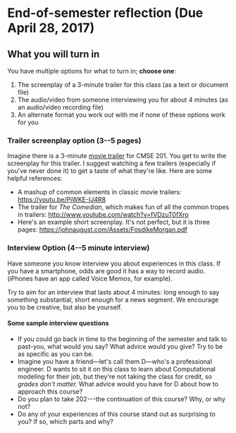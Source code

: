 # End-of-semester reflection (Due April 28, 2017)

## What you will turn in

You have multiple options for what to turn in; **choose one**:

1. The screenplay of a 3-minute trailer for this class (as a text or document file)
2. The audio/video from someone interviewing you for about 4 minutes (as an audio/video recording file)
3. An alternate format you work out with me if none of these options work for you

### Trailer screenplay option (3--5 pages)

Imagine there is a 3-minute [movie trailer](http://trailers.apple.com/) for CMSE 201. You get to write the screenplay for this trailer. I suggest watching a few trailers (especially if you've never done it) to get a taste of what they're like. Here are some helpful references:

- A mashup of common elements in classic movie trailers: https://youtu.be/PjWKE-IJ4R8
- The trailer for _The Comedian_, which makes fun of all the common tropes in trailers: http://www.youtube.com/watch?v=fVDzuT0fXro
- Here's an example short screenplay. It's not perfect, but it is three pages: https://johnaugust.com/Assets/FosdikeMorgan.pdf

### Interview Option (4--5 minute interview)

Have someone you know interview you about experiences in this class. If you have a smartphone, odds are good it has a way to record audio. (iPhones have an app called Voice Memos, for example). 

Try to aim for an interview that lasts about 4 minutes: long enough to say something substantial, short enough for a news segment. We encourage you to be creative, but also be yourself. 

#### Some sample interview questions

- If you could go back in time to the beginning of the semester and talk to past-you, what would you say? What advice would you give? Try to be as specific as you can be.
- Imagine you have a friend—let's call them D—who's a professional engineer. D wants to sit it on this class to learn about Computational modeling for their job, but they're not taking the class for credit, so *grades don't matter.* What advice would you have for D about how to approach this course?
- Do you plan to take 202---the continuation of this course? Why, or why not?
- Do any of your experiences of this course stand out as surprising to you? If so, which parts and why?
